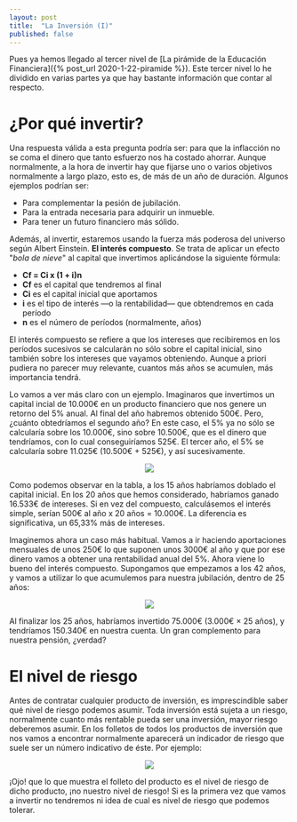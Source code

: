 ```yaml
---
layout: post
title:  "La Inversión (I)"
published: false
---
```


Pues ya hemos llegado al tercer nivel de [La pirámide de la Educación Financiera]({% post_url 2020-1-22-piramide %}). Este tercer nivel lo he dividido en varias partes ya que hay bastante información que contar al respecto.

# ¿Por qué invertir?

Una respuesta válida a esta pregunta podría ser: para que la inflacción no se coma el dinero que tanto esfuerzo nos ha costado ahorrar. Aunque normalmente, a la hora de invertir hay que fijarse uno o varios objetivos normalmente a largo plazo, esto es, de más de un año de duración. Algunos ejemplos podrían ser:

* Para complementar la pesión de jubilación.
* Para la entrada necesaria para adquirir un inmueble.
* Para tener un futuro financiero más sólido.

Además, al invertir, estaremos usando la fuerza más poderosa del universo según Albert Einstein. **El interés compuesto**.
Se trata de aplicar un efecto "*bola de nieve*" al capital que invertimos aplicándose la siguiente fórmula:

* **Cf = Ci x (1 + i)n**
* **Cf** es el capital que tendremos al final
* **Ci** es el capital inicial que aportamos
* **i** es el tipo de interés —o la rentabilidad— que obtendremos en cada período
* **n** es el número de períodos (normalmente, años)

El interés compuesto se refiere a que los intereses que recibiremos en los períodos sucesivos se calcularán no sólo sobre el capital inicial, sino también sobre los intereses que vayamos obteniendo. Aunque a priori pudiera no parecer muy relevante, cuantos más años se acumulen, más importancia tendrá.

Lo vamos a ver más claro con un ejemplo. Imaginaros que invertimos un capital incial de 10.000€ en un producto financiero que nos genere un retorno del 5% anual. Al final del año habremos obtenido 500€. Pero, ¿cuánto obtedríamos el segundo año? En este caso, el 5% ya no sólo se calcularía sobre los 10.000€, sino sobre 10.500€, que es el dinero que tendríamos, con lo cual conseguiríamos 525€. El tercer año, el 5% se calcularía sobre 11.025€ (10.500€ + 525€), y así sucesivamente.

<p align="center">
<img src="{{ site.baseurl }}/images/interes-compuesto.png"/>
</p>

Como podemos observar en la tabla, a los 15 años habríamos doblado el capital inicial. En los 20 años que hemos considerado, habríamos ganado 16.533€ de intereses. Si en vez del compuesto, calculásemos el interés simple, serían 500€ al año x 20 años = 10.000€. La diferencia es significativa, un 65,33% más de intereses.

Imaginemos ahora un caso más habitual. Vamos a ir haciendo aportaciones mensuales de unos 250€ lo que suponen unos 3000€ al año y que por ese dinero vamos a obtener una rentabilidad anual del 5%. Ahora viene lo bueno del interés compuesto. Supongamos que empezamos a los 42 años, y vamos a utilizar lo que acumulemos para nuestra jubilación, dentro de 25 años:

<p align="center">
<img src="{{ site.baseurl }}/images/interes-compuesto2.png"/>
</p>

Al finalizar los 25 años, habríamos invertido 75.000€ (3.000€ × 25 años), y tendríamos 150.340€ en nuestra cuenta. Un gran complemento para nuestra pensión, ¿verdad?

# El nivel de riesgo

Antes de contratar cualquier producto de inversión, es imprescindible saber qué nivel de riesgo podemos asumir. Toda inversión está sujeta a un riesgo, normalmente cuanto más rentable pueda ser una inversión, mayor riesgo deberemos asumir. En los folletos de todos los productos de inversión que nos vamos a encontrar normalmente aparecerá un indicador de riesgo que suele ser un número indicativo de éste. Por ejemplo:

<p align="center">
<img src="{{ site.baseurl }}/images/riesgo.png"/>
</p>

¡Ojo! que lo que muestra el folleto del producto es el nivel de riesgo de dicho producto, ¡no nuestro nivel de riesgo!
Si es la primera vez que vamos a invertir no tendremos ni idea de cual es nivel de riesgo que podemos tolerar. 
